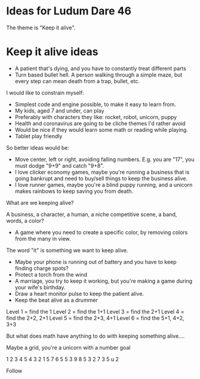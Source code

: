 # Ideas for Ludum Dare 46

The theme is "Keep it alive".

# Keep it alive ideas

- A patient that's dying, and you have to constantly treat different parts
- Turn based bullet hell. A person walking through a simple maze, but every step can mean death from a trap, bullet, etc.

I would like to constrain myself:

- Simplest code and engine possible, to make it easy to learn from.
- My kids, aged 7 and under, can play
- Preferably with characters they like: rocket, robot, unicorn, puppy
- Health and coronavirus are going to be cliche themes I'd rather avoid
- Would be nice if they would learn some math or reading while playing.
- Tablet play friendly

So better ideas would be:

- Move center, left or right, avoiding falling numbers. E.g. you are "17", you must dodge "9+9" and catch "9+8".
- I love clicker economy games, maybe you're running a business that is going bankrupt and need to buy/sell things to keep the business alive.
- I love runner games, maybe you're a blind puppy running, and a unicorn makes rainbows to keep saving you from death.

What are we keeping alive?

A business, a character, a human, a niche competitive scene, a band, words, a color?

- A game where you need to create a specific color, by removing colors from the many in view.

The word "it" is something we want to keep alive.

- Maybe your phone is running out of battery and you have to keep finding charge spots?
- Protect a torch from the wind
- A marriage, you try to keep it working, but you're making a game during your wife's birthday.
- Draw a heart monitor pulse to keep the patient alive.
- Keep the beat alive as a drummer

Level 1 = find the 1
Level 2 = find the 1+1
Level 3 = find the 2+1
Level 4 = find the 2+2, 2+1
Level 5 = find the 2+3, 4+1
Level 6 = find the 5+1, 4+2, 3+3

But what does math have anything to do with keeping something alive....

Maybe a grid, you're a unicorn with a number goal

1 2 3 4 5
4 3 2 1 5
7 6 5 5 3
9 8 5 3 2
7 3 5 u 2

Follow


